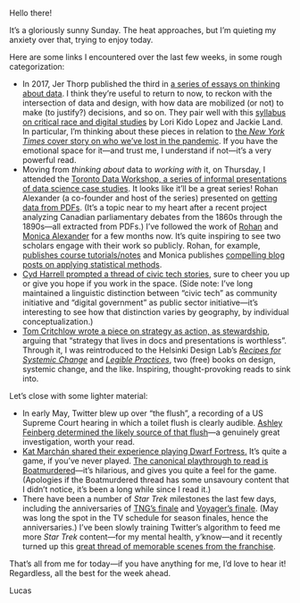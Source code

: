Hello there!

It’s a gloriously sunny Sunday. The heat approaches, but I’m quieting my anxiety over that, trying to enjoy today.

Here are some links I encountered over the last few weeks, in some rough categorization:

- In 2017, Jer Thorp published the third in [a series of essays on thinking about data](https://twitter.com/blprnt/status/885867617248051200). I think they’re useful to return to now, to reckon with the intersection of data and design, with how data are mobilized (or not) to make (to justify?) decisions, and so on. They pair well with this [syllabus on critical race and digital studies](https://criticalracedigitalstudies.com/syllabus/) by Lori Kido Lopez and Jackie Land. In particular, I’m thinking about these pieces in relation to [the _New York Times_ cover story on who we’ve lost in the pandemic](https://www.nytimes.com/interactive/2020/05/24/us/us-coronavirus-deaths-100000.html). If you have the emotional space for it—and trust me, I understand if not—it’s a very powerful read.
- Moving from _thinking about_ data to _working with_ it, on Thursday, I attended the [Toronto Data Workshop, a series of informal presentations of data science case studies](https://rohanalexander.com/toronto_data_workshop.html). It looks like it’ll be a great series! Rohan Alexander (a co-founder and host of the series) presented on [getting data from PDFs](https://www.tellingstorieswithdata.com/03-03-pdfs.html). (It’s a topic near to my heart after a recent project analyzing Canadian parliamentary debates from the 1860s through the 1890s—all extracted from PDFs.) I’ve followed the work of [Rohan](https://twitter.com/RohanAlexander) and [Monica Alexander](https://twitter.com/monjalexander) for a few months now. It’s quite inspiring to see two scholars engage with their work so publicly. Rohan, for example, [publishes course tutorials/notes](https://www.tellingstorieswithdata.com/) and Monica publishes [compelling blog posts on applying statistical methods](https://www.monicaalexander.com/posts/2019-08-07-mrp/).
- [Cyd Harrell prompted a thread of civic tech stories](https://twitter.com/cydharrell/status/1261081437748359170), sure to cheer you up or give you hope if you work in the space. (Side note: I’ve long maintained a linguistic distinction between “civic tech” as community initiative and “digital government” as public sector initiative—it’s interesting to see how that distinction varies by geography, by individual conceptualization.)
- [Tom Critchlow wrote a piece on strategy as action, as stewardship](https://tomcritchlow.com/2018/06/28/strategy-stewardship/), arguing that “strategy that lives in docs and presentations is worthless”. Through it, I was reintroduced to the Helsinki Design Lab’s [_Recipes for Systemic Change_](http://www.helsinkidesignlab.org/peoplepods/themes/hdl/downloads/In_Studio-Recipes_for_Systemic_Change.pdf) and [_Legible Practices_](http://helsinkidesignlab.org/peoplepods/themes/hdl/downloads/Legible_Practises.pdf), two (free) books on design, systemic change, and the like. Inspiring, thought-provoking reads to sink into.

Let’s close with some lighter material:

- In early May, Twitter blew up over “the flush”, a recording of a US Supreme Court hearing in which a toilet flush is clearly audible. [Ashley Feinberg determined the likely source of that flush](https://slate.com/news-and-politics/2020/05/toilet-flush-supreme-court-livestream.html)—a genuinely great investigation, worth your read.
- [Kat Marchán shared their experience playing Dwarf Fortress.](https://twitter.com/zkat__/status/1256810012229332992) It’s quite a game, if you’ve never played. [The canonical playthrough to read is Boatmurdered](https://lparchive.org/Dwarf-Fortress-Boatmurdered/)—it’s hilarious, and gives you quite a feel for the game. (Apologies if the Boatmurdered thread has some unsavoury content that I didn’t notice, it’s been a long while since I read it.)
- There have been a number of _Star Trek_ milestones the last few days, including the anniversaries of [TNG’s finale](https://twitter.com/trekcore/status/1264177304001040387) and [Voyager’s finale](https://twitter.com/StarTrek/status/1264305092863258630). (May was long the spot in the TV schedule for season finales, hence the anniversaries.) I’ve been slowly training Twitter’s algorithm to feed me more _Star Trek_ content—for my mental health, y’know—and it recently turned up this [great thread of memorable scenes from the franchise](https://twitter.com/TTrekkie/status/1262168797558960128).

That’s all from me for today—if you have anything for me, I’d love to hear it! Regardless, all the best for the week ahead.

Lucas